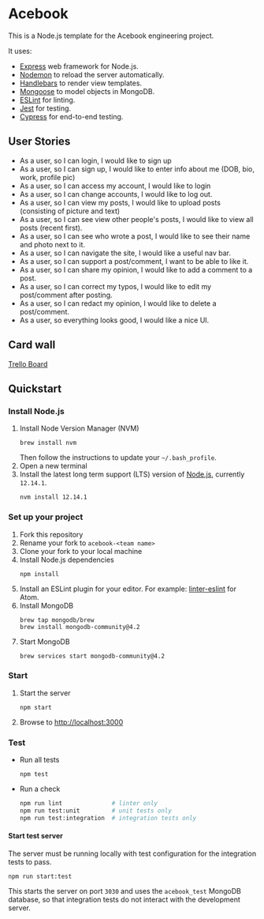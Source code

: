 # Acebook

This is a Node.js template for the Acebook engineering project.

It uses:
- [Express](https://expressjs.com/) web framework for Node.js.
- [Nodemon](https://nodemon.io/) to reload the server automatically.
- [Handlebars](https://handlebarsjs.com/) to render view templates.
- [Mongoose](https://mongoosejs.com) to model objects in MongoDB.
- [ESLint](https://eslint.org) for linting.
- [Jest](https://jestjs.io/) for testing.
- [Cypress](https://www.cypress.io/) for end-to-end testing.

## User Stories

- As a user, so I can login, I would like to sign up
- As a user, so I can sign up, I would like to enter info about me (DOB, bio, work, profile pic)
- As a user, so I can access my account, I would like to login
- As a user, so I can change accounts, I would like to log out.
- As a user, so I can view my posts, I would like to upload posts (consisting of picture and text) 
- As a user, so I can see view other people's posts, I would like to view all posts (recent first).
- As a user, so I can see who wrote a post, I would like to see their name and photo next to it.
- As a user, so I can navigate the site, I would like a useful nav bar.
- As a user, so I can support a post/comment, I want to be able to like it.
- As a user, so I can share my opinion, I would like to add a comment to a post.
- As a user, so I can correct my typos, I would like to edit my post/comment after posting.
- As a user, so I can redact my opinion, I would like to delete a post/comment.
- As a user, so everything looks good, I would like a nice UI.

## Card wall

[Trello Board](https://trello.com/b/o0oJVI0n/acebook-pandas)

## Quickstart

### Install Node.js

1. Install Node Version Manager (NVM)
    ```
    brew install nvm
    ```
    Then follow the instructions to update your `~/.bash_profile`.
1. Open a new terminal
1. Install the latest long term support (LTS) version of [Node.js](https://nodejs.org/en/), currently `12.14.1`.
    ```
    nvm install 12.14.1
    ```

### Set up your project

1. Fork this repository
1. Rename your fork to `acebook-<team name>`
1. Clone your fork to your local machine
1. Install Node.js dependencies
    ```
    npm install
    ```
1. Install an ESLint plugin for your editor. For example: [linter-eslint](https://github.com/AtomLinter/linter-eslint) for Atom.
1. Install MongoDB
    ```
    brew tap mongodb/brew
    brew install mongodb-community@4.2
    ```
1. Start MongoDB
    ```
    brew services start mongodb-community@4.2
    ```

### Start

1. Start the server
    ```
    npm start
    ```
1. Browse to [http://localhost:3000](http://localhost:3000)

### Test

* Run all tests
    ```
    npm test
    ```
* Run a check
    ```bash
    npm run lint              # linter only
    npm run test:unit         # unit tests only
    npm run test:integration  # integration tests only
    ```

#### Start test server

The server must be running locally with test configuration for the
integration tests to pass.
```
npm run start:test
```
This starts the server on port `3030` and uses the `acebook_test` MongoDB database,
so that integration tests do not interact with the development server.
